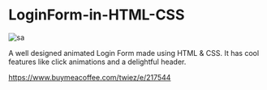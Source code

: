 # LoginForm-in-HTML-CSS


![sa](https://github.com/twiez/LoginForm-in-HTML-CSS/assets/104163472/f7dfd04c-8b1b-4d36-97a3-431a7546b006)

A well designed animated Login Form made using HTML & CSS. It has cool features like click animations and a delightful header.

https://www.buymeacoffee.com/twiez/e/217544
